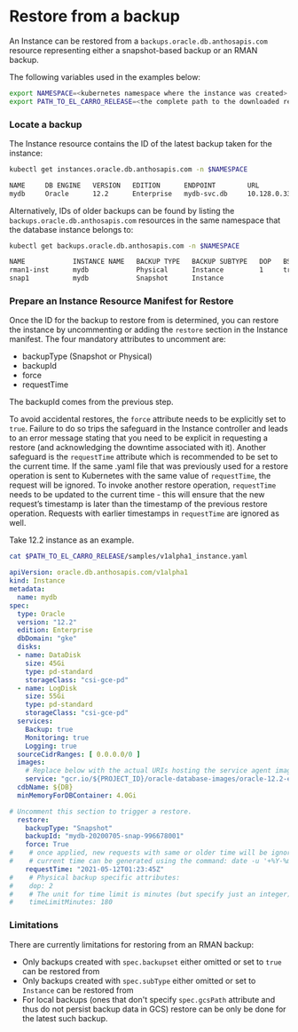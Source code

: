 # Restore from a backup

An Instance can be restored from a `backups.oracle.db.anthosapis.com` resource
representing either a snapshot-based backup or an RMAN backup.

The following variables used in the examples below:

```sh
export NAMESPACE=<kubernetes namespace where the instance was created>
export PATH_TO_EL_CARRO_RELEASE=<the complete path to the downloaded release directory>
```

### Locate a backup

The Instance resource contains the ID of the latest backup taken for the instance:

```sh
kubectl get instances.oracle.db.anthosapis.com -n $NAMESPACE
```

```sh
NAME     DB ENGINE   VERSION   EDITION      ENDPOINT        URL                DB NAMES      BACKUP ID                        READYSTATUS   READYREASON      DBREADYSTATUS   DBREADYREASON
mydb     Oracle      12.2      Enterprise   mydb-svc.db     10.128.0.33:6021   [pdb1, pdb2]  mydb-20210427-phys-885709718     True          CreateComplete   True            CreateComplete
```

Alternatively, IDs of older backups can be found by listing the
`backups.oracle.db.anthosapis.com` resources in the same namespace that the
database instance belongs to:

```sh
kubectl get backups.oracle.db.anthosapis.com -n $NAMESPACE
```

```sh
NAME            INSTANCE NAME   BACKUP TYPE   BACKUP SUBTYPE   DOP   BS/IC   GCS PATH   PHASE       BACKUP ID                        BACKUP TIME
rman1-inst      mydb            Physical      Instance         1     true               Succeeded   mydb-20210427-phys-885709718     20210427210913
snap1           mydb            Snapshot      Instance                                  Succeeded   mydb-20210427-snap-416248334     20210427182828
```

### Prepare an Instance Resource Manifest for Restore

Once the ID for the backup to restore from is determined, you can restore the
instance by uncommenting or adding the `restore` section in the Instance
manifest. The four mandatory attributes to uncomment are:

*   backupType (Snapshot or Physical)
*   backupId
*   force
*   requestTime

The backupId comes from the previous step.

To avoid accidental restores, the `force` attribute needs to be explicitly set
to `true`. Failure to do so trips the safeguard in the Instance controller and
leads to an error message stating that you need to be explicit in requesting a
restore (and acknowledging the downtime associated with it). Another safeguard
is the `requestTime` attribute which is recommended to be set to the current
time. If the same .yaml file that was previously used for a restore operation is
sent to Kubernetes with the same value of `requestTime`, the request will be
ignored. To invoke another restore operation, `requestTime` needs to be updated
to the current time - this will ensure that the new request’s timestamp is
later than the timestamp of the previous restore operation. Requests with
earlier timestamps in `requestTime` are ignored as well.

Take 12.2 instance as an example.
```sh
cat $PATH_TO_EL_CARRO_RELEASE/samples/v1alpha1_instance.yaml
```

```yaml
apiVersion: oracle.db.anthosapis.com/v1alpha1
kind: Instance
metadata:
  name: mydb
spec:
  type: Oracle
  version: "12.2"
  edition: Enterprise
  dbDomain: "gke"
  disks:
  - name: DataDisk
    size: 45Gi
    type: pd-standard
    storageClass: "csi-gce-pd"
  - name: LogDisk
    size: 55Gi
    type: pd-standard
    storageClass: "csi-gce-pd"
  services:
    Backup: true
    Monitoring: true
    Logging: true
  sourceCidrRanges: [ 0.0.0.0/0 ]
  images:
    # Replace below with the actual URIs hosting the service agent images.
    service: "gcr.io/${PROJECT_ID}/oracle-database-images/oracle-12.2-ee-seeded-${DB}"
  cdbName: ${DB}
  minMemoryForDBContainer: 4.0Gi

# Uncomment this section to trigger a restore.
  restore:
    backupType: "Snapshot"
    backupId: "mydb-20200705-snap-996678001"
    force: True
#    # once applied, new requests with same or older time will be ignored,
#    # current time can be generated using the command: date -u '+%Y-%m-%dT%H:%M:%SZ'
    requestTime: "2021-05-12T01:23:45Z"
#    # Physical backup specific attributes:
#    dop: 2
#    # The unit for time limit is minutes (but specify just an integer).
#    timeLimitMinutes: 180
```

### Limitations

There are currently limitations for restoring from an RMAN backup:

*   Only backups created with `spec.backupset` either omitted or set to `true`
    can be restored from
*   Only backups created with `spec.subType` either omitted or set to `Instance`
    can be restored from
*   For local backups (ones that don't specify `spec.gcsPath` attribute and thus
    do not persist backup data in GCS) restore can be only be done for the latest
    such backup.
